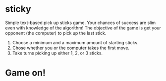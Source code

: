 # sticky
Simple text-based pick up sticks game. Your chances of success are slim even with knowledge of the algorithm!
The objective of the game is get your opponent (the computer) to pick up the last stick.
1. Choose a minimum and a maximum amount of starting sticks.
2. Chose whether you or the computer takes the first move.
3. Take turns picking up either 1, 2, or 3 sticks.
# Game on!
